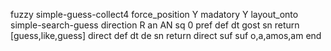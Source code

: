 fuzzy simple-guess-collect4
   force_position Y
   madatory Y
   layout_onto simple-search-guess
   direction R
   an AN
   sq 0
   pref 
   def 
    dt gost
    sn 
    return [guess,like,guess]
    direct 
   def 
    dt de
    sn 
    return 
    direct 
   suf 
   suf o,a,amos,am
end
